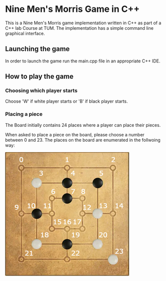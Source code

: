 # Nine Men's Morris Game in C++
This is a Nine Men's Morris game implementation written in C++ as part of a C++ lab Course at TUM.
The implementation has a simple command line graphical interface.

## Launching the game
In order to launch the game run the main.cpp file in an appropriate C++ IDE.

## How to play the game
### Choosing which player starts
Choose 'W' if white player starts or 'B' if black player starts.
### Placing a piece
The Board initially contains 24 places where a player can place their pieces.

When asked to place a piece on the board, please choose a number between 0 and 23.
The places on the board are enumerated in the follwoing way:

![Board](./readme_docs/Field_pic.jpg)

